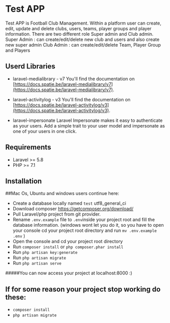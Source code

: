 # Test APP

Test APP is Football Club Management. Within a platform user can create, edit, update and delete clubs, users, teams, player groups and player information.
There are two different role Super admin and Club admin.
Super Admin : can create/edit/delete new club and users and also create new super admin
Club Admin : can create/edit/delete Team, Player Group and Players

## Userd Libraries
 - laravel-medialibrary - v7
       You'll find the documentation on [https://docs.spatie.be/laravel-medialibrary/v7](https://docs.spatie.be/laravel-medialibrary/v7).

 - laravel-activitylog - v3
       You'll find the documentation on [https://docs.spatie.be/laravel-activitylog/v3](https://docs.spatie.be/laravel-activitylog/v3).

 - laravel-impersonate
        Laravel Impersonate makes it easy to authenticate as your users. Add a simple trait to your user model and impersonate as one of your users in one click.

 ## Requirements

- Laravel >= 5.8
- PHP >= 7.1

## Installation

##Mac Os, Ubuntu and windows users continue here:
- Create a database locally named `test` utf8_general_ci 
- Download composer https://getcomposer.org/download/
- Pull Laravel/php project from git provider.
- Rename `.env.example` file to `.env`inside your project root and fill the database information.
  (windows wont let you do it, so you have to open your console cd your project root directory and run `mv .env.example .env` )
- Open the console and cd your project root directory
- Run `composer install` or ```php composer.phar install```
- Run `php artisan key:generate` 
- Run `php artisan migrate`
- Run `php artisan serve`

#####You can now access your project at localhost:8000 :)

## If for some reason your project stop working do these:
- `composer install`
- `php artisan migrate`